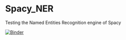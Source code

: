 # Spacy_NER
Testing the Named Entities Recognition engine of Spacy

[![Binder](https://mybinder.org/badge_logo.svg)](https://mybinder.org/v2/gh/KSpiliop/Spacy_NER/main?filepath=Glossary_NamedEntities_V2.ipynb)
